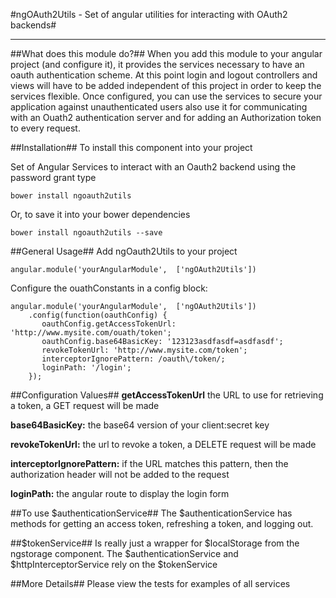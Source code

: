 #ngOAuth2Utils - Set of angular utilities for interacting with OAuth2 backends#

---
##What does this module do?##
When you add this module to your angular project (and configure it), it provides the services necessary to have an oauth authentication scheme.
At this point login and logout controllers and views will have to be added independent of this project in order to keep the services flexible.
Once configured, you can use the services to secure your application against unauthenticated users also use it for communicating with an Ouath2 authentication server and for adding an Authorization token to every request.

##Installation##
To install this component into your project

Set of Angular Services to interact with an Oauth2 backend using the password grant type

    bower install ngoauth2utils

Or, to save it into your bower dependencies

    bower install ngoauth2utils --save

##General Usage##
Add ngOauth2Utils to your project
    
    angular.module('yourAngularModule',  ['ngOAuth2Utils'])

Configure the ouathConstants in a config block:

    angular.module('yourAngularModule',  ['ngOAuth2Utils'])
        .config(function(oauthConfig) {
           oauthConfig.getAccessTokenUrl: 'http://www.mysite.com/ouath/token';
           oauthConfig.base64BasicKey: '123123asdfasdf=asdfasdf';
           revokeTokenUrl: 'http://www.mysite.com/token';
           interceptorIgnorePattern: /oauth\/token/;
           loginPath: '/login';
        });

##Configuration Values##
**getAccessTokenUrl** the URL to use for retrieving a token, a GET request will be made

**base64BasicKey:** the base64 version of your client:secret key

**revokeTokenUrl:** the url to revoke a token, a DELETE request will be made

**interceptorIgnorePattern:** if the URL matches this pattern, then the authorization header will not be added to the request

**loginPath:** the angular route to display the login form




##To use $authenticationService##
The $authenticationService has methods for getting an access token, refreshing a token, and logging out.

##$tokenService##
Is really just a wrapper for $localStorage from the ngstorage component.  The $authenticationService and $httpInterceptorService rely on the $tokenService
 
##More Details##
Please view the tests for examples of all services



    
